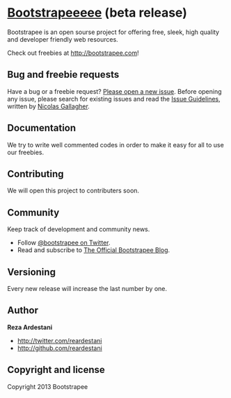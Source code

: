 # [Bootstrapeeeee](http://bootstrapee.com) (beta release)

Bootstrapee is an open sourse project for offering free, sleek, high quality and developer friendly web resources.

Check out freebies at <http://bootstrapee.com>!


## Bug and freebie requests

Have a bug or a freebie request? [Please open a new issue](https://github.com/reardestani/bootstrapee/issues). Before opening any issue, please search for existing issues and read the [Issue Guidelines](https://github.com/necolas/issue-guidelines), written by [Nicolas Gallagher](https://github.com/necolas/).


## Documentation

We try to write well commented codes in order to make it easy for all to use our freebies.


## Contributing

We will open this project to contributers soon.


## Community

Keep track of development and community news.

* Follow [@bootstrapee on Twitter](http://twitter.com/bootstrapee).
* Read and subscribe to [The Official Bootstrapee Blog](http://bootstrapee.com/blog).


## Versioning

Every new release will increase the last number by one.


## Author

**Reza Ardestani**

+ <http://twitter.com/reardestani>
+ <http://github.com/reardestani>


## Copyright and license

Copyright 2013 Bootstrapee 
